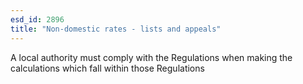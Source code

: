 ```yaml
---
esd_id: 2896
title: "Non-domestic rates - lists and appeals"
---
```


A local authority must comply with the Regulations when making the calculations which fall within those Regulations

